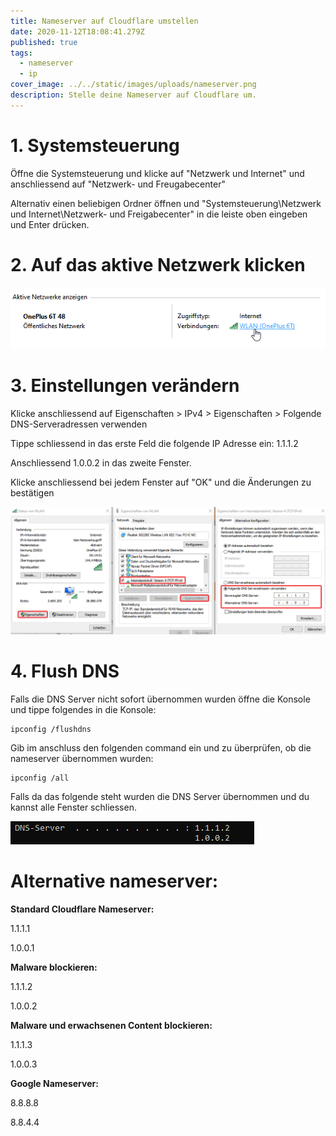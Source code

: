 ```yaml
---
title: Nameserver auf Cloudflare umstellen
date: 2020-11-12T18:08:41.279Z
published: true
tags:
  - nameserver
  - ip
cover_image: ../../static/images/uploads/nameserver.png
description: Stelle deine Nameserver auf Cloudflare um.
---
```

# 1. Systemsteuerung

Öffne die Systemsteuerung und klicke auf "Netzwerk und Internet" und anschliessend auf "Netzwerk- und Freugabecenter"

Alternativ einen beliebigen Ordner öffnen und "Systemsteuerung\Netzwerk und Internet\Netzwerk- und Freigabecenter" in die leiste oben eingeben und Enter drücken.

# 2. Auf das aktive Netzwerk klicken

![](../../static/images/uploads/2020-11-12_19-17-03.png)

# 3. Einstellungen verändern

Klicke anschliessend auf Eigenschaften > IPv4 > Eigenschaften > Folgende DNS-Serveradressen verwenden

Tippe schliessend in das erste Feld die folgende IP Adresse ein: 1.1.1.2

Anschliessend 1.0.0.2 in das zweite Fenster.

Klicke anschliessend bei jedem Fenster auf "OK" und die Änderungen zu bestätigen

![](../../static/images/uploads/2020-11-12_19-19-28.png)

# 4. Flush DNS

Falls die DNS Server nicht sofort übernommen wurden öffne die Konsole und tippe folgendes in die Konsole:

```
ipconfig /flushdns
```

Gib im anschluss den folgenden command ein und zu überprüfen, ob die nameserver übernommen wurden:

```
ipconfig /all
```

Falls da das folgende steht wurden die DNS Server übernommen und du kannst alle Fenster schliessen.

![](../../static/images/uploads/2020-11-12_19-28-30.png)

# Alternative nameserver:

**Standard Cloudflare Nameserver:**

1.1.1.1

1.0.0.1

**Malware blockieren:**

1.1.1.2

1.0.0.2

**Malware und erwachsenen Content blockieren:**

1.1.1.3

1.0.0.3

**Google Nameserver:**

8.8.8.8

8.8.4.4